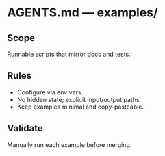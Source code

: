 # AGENTS.md — examples/

## Scope
Runnable scripts that mirror docs and tests.

## Rules
- Configure via env vars.
- No hidden state; explicit input/output paths.
- Keep examples minimal and copy-pasteable.

## Validate
Manually run each example before merging.
